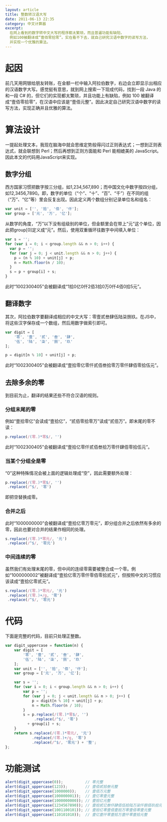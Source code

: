```yaml
---
layout: article
title: 整数转汉语大写
date: 2011-06-13 22:35
category: 中文计算器
excerpt:
  在网上看到的数字转中文大写的程序都太繁琐，而且普遍功能有缺陷，
  例如100被翻译成“壹佰零拾零”。实在看不下去，就自己研究汉语中数字的读写方法，
  并实现一个优雅的算法。
---
```


# 起因

前几天用网银给朋友转账，在金额一栏中输入阿拉伯数字，右边会立即显示出相应的汉语数字大写。感觉挺有意思，就到网上搜索一下现成代码，找到一段 Java 的和一段 C# 的，但它们的实现都太繁琐，并且功能上有缺陷，例如 100 被翻译成“壹佰零拾零”，在汉语中应该是“壹佰元整”。因此决定自己研究汉语中数字的读写方法，实现正确并且优雅的算法。

# 算法设计

一提起处理文本，我现在脑海中就会思维定势般得闪过正则表达式；一想到正则表达式，就会联想到 Perl；然后再想到正则方面能和 Perl 能相媲美的 JavaScript。因此本文的代码用JavaScript来实现。

## 数字分组

西方国家习惯把数字按三分组，如1,234,567,890；而中国文化中数字按四分组，如12,3456,7890。即，数字的单位（“个”、“十”、“百”、“千”）在不同的组（“万”、“亿”等）里会反复出现。因此定义两个数组分别记录单位名和组名：

```javascript
var unit = ['', '拾', '佰', '仟'];
var group = ['元', '万', '亿'];
```

从数学的角度，“万”以下没有组级别的单位，但金额里会在带上“元”这个单位，因此把group[0]定义成“元”。然后，使用双重循环往数字中间填入单位：

```javascript
var s = '';
for (var i = 0; i < group.length && n > 0; i++) {
  var p = '';
  for (var j = 0; j < unit.length && n > 0; j++) {
    p = (n % 10) + unit[j] + p;
    n = Math.floor(n / 10);
  }
  s = p + group[i] + s;
}
```

此时“1002300405”会被翻译成“1拾0亿0仟2佰3拾0万0仟4佰0拾5元”。

## 翻译数字

其次，阿拉伯数字要翻译成相应的中文大写：零壹贰叁肆伍陆柒捌玖。在JS中，将这些汉字保存成一个数组，然后用数字做索引即可。

```javascript
var digit = [
    '零', '壹', '贰', '叁', '肆',
    '伍', '陆', '柒', '捌', '玖'
];

p = digit[n % 10] + unit[j] + p;
```

此时“1002300405”会被翻译成“壹拾零亿零仟贰佰叁拾零万零仟肆佰零拾伍元”。

## 去除多余的零

到目前为止，翻译的结果还些不符合汉语的规则。

### 分组末尾的零

例如“壹拾零亿”会读成“壹拾亿”，“贰佰零拾零万”读成“贰佰万”。即末尾的零不读：

```javascript
p.replace(/(零.)*零$/, '')
```

此时“1002300405”会被翻译成“壹拾亿零仟贰佰叁拾万零仟肆佰零拾伍元”。

### 当某个分组全是零

“0”这种特殊情况会被上面的逻辑处理成“空”，因此需要额外处理：

```javascript
p.replace(/(零.)*零$/, '')
 .replace(/^$/, '零')
```

即把空替换成零。

### 合并之后

此时“1000000000”会被翻译成“壹拾亿零万零元”，即分组合并之后依然有多余的零，因此也要对合并的结果作相同的处理。

```javascript
s.replace(/(零.)*零元/, '元')
 .replace(/^$/, '零元')
```

### 中间连续的零

虽然我们有处理末尾的零，但中间的连续零需要被整合成一个零。例如“1000000002”被翻译成“壹拾亿零万零仟零佰零拾贰元”，但按照中文的习惯应该读成“壹拾亿零贰元”。

```javascript
s.replace(/(零.)*零元/, '元')
 .replace(/(零.)+/g, '零')
 .replace(/^$/, '零元')
```

# 代码

下面是完整的代码，目前只处理正整数。

```javascript
var digit_uppercase = function(n) {
    var digit = [
        '零', '壹', '贰', '叁', '肆',
        '伍', '陆', '柒', '捌', '玖'
    ];
    var unit = ['', '拾', '佰', '仟'];
    var group = ['元', '万', '亿'];

    var s = '';
    for (var i = 0; i < group.length && n > 0; i++) {
        var p = '';
        for (var j = 0; j < unit.length && n > 0; j++) {
            p = digit[n % 10] + unit[j] + p;
            n = Math.floor(n / 10);
        }
        s = p.replace(/(零.)*零$/, '')
             .replace(/^$/, '零')
          + group[i] + s;
    }
    return s.replace(/(零.)*零元/, '元')
            .replace(/(零.)+/g, '零')
            .replace(/^$/, '零元') + '整';
};
```

# 功能测试

```javascript
alert(digit_uppercase(0));          // 零元整
alert(digit_uppercase(123));        // 壹佰贰拾叁元整
alert(digit_uppercase(1000000));    // 壹佰万元整
alert(digit_uppercase(100000001));  // 壹亿零壹元整
alert(digit_uppercase(1000000000)); // 壹拾亿元整
alert(digit_uppercase(1234567890)); // 壹拾贰亿叁仟肆佰伍拾陆万柒仟捌佰玖拾元整
alert(digit_uppercase(1001100101)); // 壹拾亿零壹佰壹拾万零壹佰零壹元整
alert(digit_uppercase(110101010));  // 壹亿壹仟零壹拾万壹仟零壹拾元整
```
